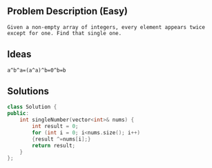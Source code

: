 ## Problem Description (Easy)
```
Given a non-empty array of integers, every element appears twice except for one. Find that single one.
```

## Ideas
```
a^b^a=(a^a)^b=0^b=b
```

## Solutions
```C++
class Solution {
public:
    int singleNumber(vector<int>& nums) {
        int result = 0;
        for (int i = 0; i<nums.size(); i++)
        {result ^=nums[i];}
        return result;
    }
};
```

